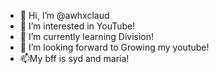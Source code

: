 - 👋 Hi, I’m @awhxclaud
- 👀 I’m interested in YouTube!
- 🌱 I’m currently learning Division!
- 💞️ I’m looking forward to Growing my youtube!
- 📫My bff is syd and maria!

<!---
awhxclaud/awhxclaud is a ✨ special ✨ repository because its `README.md` (this file) appears on your GitHub profile.
You can click the Preview link to take a look at your changes.
--->
